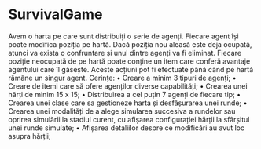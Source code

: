# SurvivalGame

Avem o harta pe care sunt distribuiți o serie de agenți. Fiecare agent își poate
modifica poziția pe hartă. Dacă poziția nou aleasă este deja ocupată, atunci
va exista o confruntare și unul dintre agenți va fi eliminat. Fiecare poziție
neocupată de pe hartă poate conține un item care conferă avantaje agentului care
îl găsește. Aceste acțiuni pot fi efectuate până când pe hartă rămâne un singur
agent. Cerințe:
• Creare a minim 3 tipuri de agenți;
• Creare de itemi care să ofere agenților diverse capabilități;
• Crearea unei hărți de minim 15 x 15;
• Distribuirea a cel puțin 7 agenți de fiecare tip;
• Crearea unei clase care sa gestioneze harta și desfășurarea unei runde;
• Crearea unei modalități de a alege simularea succesiva a rundelor sau
oprirea simulării la stadiul curent, cu afișarea configurației hărții la sfârșitul
unei runde simulate;
• Afișarea detaliilor despre ce modificări au avut loc asupra hărții;
